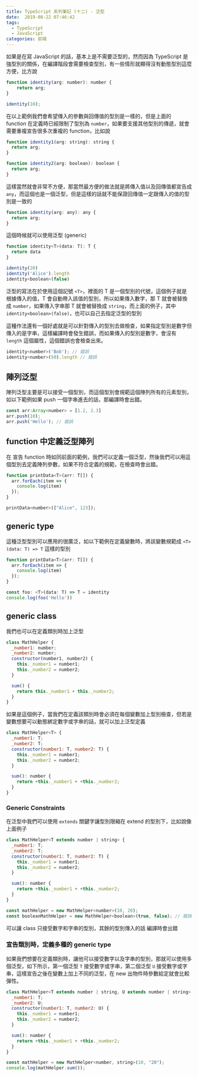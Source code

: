 ```yaml
---
title: TypeScript 系列筆記 (十二) - 泛型
date:  2019-08-22 07:46:42
tags: 
  - TypeScript
  - JavaScript
categories: 前端
---
```


如果是在寫 JavaScript 的話，基本上是不需要泛型的，然而因為 TypeScript 是強型別的關係，在編譯階段會需要檢查型別，有一些情形就顯得沒有動態型別這麼方便，比方說

``` JavaScript
function identity(arg: number): number {
    return arg;
}

identity(10);

```

在以上範例我們會希望傳入的參數與回傳值的型別是一樣的，但是上面的 function 在定義時已經限制了型別為 `number`，如果要支援其他型別的傳遞，就會需要重複宣告很多次重複的 function，比如說

``` JavaScript
function identity1(arg: string): string {
  return arg;
}

function identity2(arg: boolean): boolean {
  return arg;
}
```

這樣當然就會非常不方便，那當然最方便的做法就是將傳入值以及回傳值都宣告成 `any`，而這個也是一個泛型，但是這樣的話就不能保證回傳值一定跟傳入的值的型別是一致的

``` JavaScript
function identity(arg: any): any {
  return arg;
}
```

這個時候就可以使用泛型 (generic)

``` JavaScript
function identity<T>(data: T): T {
  return data
}

identity(20)
identity('Alice').length
identity<boolean>(false)
```

泛型的寫法在於使用這個記號 `<T>`，裡面的 T 是一個型別的代號，這個例子就是根據傳入的值，T 會自動帶入該值的型別，所以如果傳入數字，那 T 就會被替換成 `number`，如果傳入字串那 T 就會被替換成 `string`，而上面的例子，其中 `identity<boolean>(false)`，也可以自己去指定泛型的型別

這種作法還有一個好處就是可以針對傳入的型別去做檢查，如果指定型別是數字但傳入的是字串，這樣編譯時會發生錯誤，而如果傳入的型別是數字，會沒有 `length` 這個屬性，這個錯誤也會檢查出來。

``` JavaScript
identity<number>('Bob'); // 錯誤
identity<number>(50).length // 錯誤
```

## 陣列泛型

陣列泛型主要是可以接受一個型別，而這個型別會規範這個陣列所有的元素型別，如以下範例如果 push 一個字串進去的話，那編譯時會出錯。

``` JavaScript
const arr:Array<number> = [1.2, 2.3]
arr.push(10);
arr.push('Hello'); // 錯誤
```

## function 中定義泛型陣列

在 宣告 function 時如同前面的範例，我們可以定義一個泛型，然後我們可以用這個型別去定義陣列參數，如果不符合定義的規範，在檢查時會出錯。

``` JavaScript
function printData<T>(arr: T[]) {
  arr.forEach(item => {
    console.log(item)
  });
}

printData<number>(["Alice", 123]);
```

## generic type

這種泛型型別可以應用的很廣泛，如以下範例在定義變數時，將該變數規範成 `<T>(data: T) => T` 這樣的型別

``` JavaScript
function printData<T>(arr: T[]) {
  arr.forEach(item => {
    console.log(item)
  });
}

const foo: <T>(data: T) => T = identity
console.log(foo('Hello'))
```

## generic class
我們也可以在定義類別時加上泛型

``` JavaScript
class MathHelper {
  _number1: number;
  _number2: number;
  constructor(number1, number2) {
    this._number1 = number1;
    this._number2 = number2;
  }

  sum() {
    return this._number1 + this._number2;
  }
}
```

如果是這個例子，當我們在定義該類別時會必須在每個變數加上型別檢查，但若是變數想要可以動態綁定數字或字串的話，就可以加上泛型定義

``` JavaScript
class MathHelper<T> {
  _number1: T;
  _number2: T;
  constructor(number1: T, number2: T) {
    this._number1 = number1;
    this._number2 = number2;
  }

  sum(): number {
    return +this._number1 + +this._number2;
  }
}
```

### Generic Constraints
在泛型中我們可以使用 `extends` 關鍵字讓型別限縮在 extend 的型別下，比如說像上面例子

``` JavaScript
class MathHelper<T extends number | string> {
  _number1: T;
  _number2: T;
  constructor(number1: T, number2: T) {
    this._number1 = number1;
    this._number2 = number2;
  }

  sum(): number {
    return +this._number1 + +this._number2;
  }
}

const mathHelper = new MathHelper<number>(10, 20);
const booleanMathHelper = new MathHelper<boolean>(true, false); // 錯誤
```

可以讓 class 只接受數字和字串的型別，其餘的型別傳入的話 編譯時會出錯

### 宣告類別時，定義多種的 generic type
如果我們想要在定義類別時，讓他可以接受數字以及字串的型別，那就可以使用多個泛型，如下所示，第一個泛型 `T` 接受數字或字串，第二個泛型 `U` 接受數字或字串，這樣宣告之後在變數上加上不同的泛型，在 new 出物件時參數給定就會比較彈性。

``` JavaScript
class MathHelper<T extends number | string, U extends number | string> {
  _number1: T;
  _number2: U;
  constructor(number1: T, number2: U) {
    this._number1 = number1;
    this._number2 = number2;
  }

  sum(): number {
    return +this._number1 + +this._number2;
  }
}

const mathHelper = new MathHelper<number, string>(10, "20");
console.log(mathHelper.sum());
```


